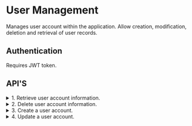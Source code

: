 # User Management

Manages user account within the application. Allow creation, modification, deletion and retrieval of user records.

## Authentication

Requires JWT token.

## API'S

<details>
<summary>1. Retrieve user account information.</summary>

## Endpoint

```
GET    /api/users/<int:user_id>
```

## _Example Request_

```

    let response = await fetch("http://127.0.0.1:8000/users/${user_id}/", {
    method: "GET",
    headers: {
    "Content-Type": "application/json",
    }
    });

    let data = await response.json();
    if (response.status === 200) {
        // Do something
    }

```

## Request Data

| Parameter | Datatype | Description                                | Required |
| --------- | -------- | ------------------------------------------ | -------- |
| user_id   | int      | ID of the user retrieving the information. | Yes      |

## Response format

JSON

## _Example Response_

```

    {
    "id": 123,
    "name": "harry",
    "password": "pbkdf2_sha256$390000$TXnGj7P=",
    "email": "zevero@example.com"
    "address": "london, UK",
    "created_at": "2024-03-20T18:27:52.659Z",
    "status": true,
    "last_login": "2024-03-20T18:27:52.659Z",
    }
```

</details>

<details>
<summary>2. Delete user account information.</summary>

## Endpoint

```
GET    /api/users/<int:user_id>
```

## _Example Request_

```

    let response = await fetch("http://127.0.0.1:8000/users/${user_id}/", {
    method: "DELETE",
    headers: {
    "Content-Type": "application/json",
    }
    });

    let data = await response.json();
    if (response.status === 200) {
        // Do something
    }

```

## Request Data

| Parameter | Datatype | Description                                | Required |
| --------- | -------- | ------------------------------------------ | -------- |
| user_id   | int      | ID of the user retrieving the information. | Yes      |

## Response format

JSON

## _Example Response_

```

    {
    "message": "Account deletion successful."
    }
```

</details>

<details>
<summary>3. Create a user account.</summary>

## Endpoint

```
POST    /api/users/
```

## _Example Request_

```

    let response = await fetch("http://127.0.0.1:8000/users/", {
    method: "POST",
    headers: {
    "Content-Type": "application/json",
    },
    body: JSON.stringify({
        username: e.target.user_name.value,
        password: e.target.user_password.value,
      }),
    });

    let data = await response.json();
    if (response.status === 200) {
        // Do something
    }

```

## Request Data

| Parameter | Datatype | Description                   | Required |
| --------- | -------- | ----------------------------- | -------- |
| username  | string   | Username of the user account. | Yes      |
| password  | string   | Password the user account.    | Yes      |

## Response format

JSON

## _Example Response_

```

    {
    "message": "Account created successful."
    }
```

</details>

<details>
<summary>4. Update a user account.</summary>

## Endpoint

```
PUT    /api/users/<int:user_id>
```

## _Example Request_

```

    let response = await fetch("http://127.0.0.1:8000/users/${user_id}/", {
    method: "PUT",
    headers: {
    "Content-Type": "application/json",
    },
    body: JSON.stringify({
        name: e.target.user_name.value,
        email: e.target.user_email.value,
        address: e.target.user_address.value,
      }),
    });

    let data = await response.json();
    if (response.status === 200) {
        // Do something
    }

```

## Request Data

| Parameter | Datatype | Description                                | Required |
| --------- | -------- | ------------------------------------------ | -------- |
| user_id   | int      | ID of the user retrieving the information. | Yes      |
| name      | string   | Profile name of the user account.          | Yes      |
| email     | string   | Registered email the user account.         | Yes      |
| address   | string   | Physical address.                          | No       |

## Response format

JSON

## _Example Response_

```

    {
    "message": "Account updated."
    }
```

</details>
